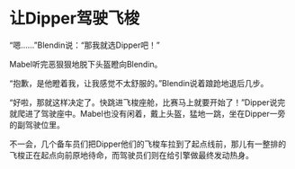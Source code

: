 # 让Dipper驾驶飞梭

“嗯……”Blendin说：“那我就选Dipper吧！”

Mabel听完恶狠狠地脱下头盔瞪向Blendin。

“抱歉，是他瞪着我，让我感觉不太舒服的。”Blendin说着踉跄地退后几步。

“好啦，那就这样决定了。快跳进飞梭座舱，比赛马上就要开始了！”Dipper说完就爬进了驾驶座中。Mabel也没有闲着，戴上头盔，猛地一跳，坐在Dipper一旁的副驾驶位里。

不一会，几个备车员们把Dipper他们的飞梭车拉到了起点线前，那儿有一整排的飞梭正在起点向前原地待命，而驾驶员们则在给引擎做最终发动热身。

